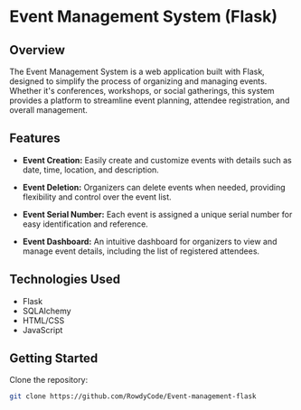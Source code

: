 # Event Management System (Flask)

## Overview

The Event Management System is a web application built with Flask, designed to simplify the process of organizing and managing events. Whether it's conferences, workshops, or social gatherings, this system provides a platform to streamline event planning, attendee registration, and overall management.

## Features

- **Event Creation:** Easily create and customize events with details such as date, time, location, and description.

- **Event Deletion:** Organizers can delete events when needed, providing flexibility and control over the event list.

- **Event Serial Number:** Each event is assigned a unique serial number for easy identification and reference.

- **Event Dashboard:** An intuitive dashboard for organizers to view and manage event details, including the list of registered attendees.

## Technologies Used

- Flask
- SQLAlchemy 
- HTML/CSS
- JavaScript

## Getting Started

Clone the repository:

   ```bash
   git clone https://github.com/RowdyCode/Event-management-flask
